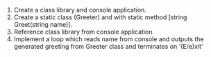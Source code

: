 1. Create a class library and console application.
2. Create a static class (Greeter) and with static method [string Greet(string name)].
3. Reference class library from console application.
4. Implement a loop which reads name from console and outputs the generated greeting from Greeter class and terminates on '(E/e)xit'
